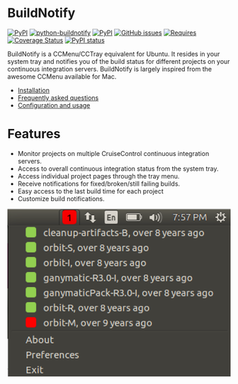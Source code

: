 # BuildNotify

[![PyPI](https://img.shields.io/pypi/v/buildnotify.svg?maxAge=86400)]()
[![python-buildnotify](https://img.shields.io/badge/deb-0.3.5-green.svg?style=flat)]() 
[![PyPI](https://img.shields.io/pypi/l/Buildnotify.svg)]() 
[![GitHub issues](https://img.shields.io/github/issues/anaynayak/buildnotify.svg)]() 
[![Requires](https://requires.io/bitbucket/Anay/buildnotify/requirements.svg?branch=default)]() 
[![Coverage Status](https://coveralls.io/repos/bitbucket/Anay/buildnotify/badge.svg?branch=default)]() 
[![PyPI status](https://img.shields.io/pypi/status/buildnotify.svg)]() 

BuildNotify is a CCMenu/CCTray equivalent for Ubuntu. It resides in your system tray and notifies you of the build status for different projects on your continuous integration servers. BuildNotify is largely inspired from the awesome CCMenu available for Mac.

* [Installation](installation.md)
* [Frequently asked questions](faq.md)
* [Configuration and usage](usage.md)

# Features

* Monitor projects on multiple CruiseControl continuous integration servers. 
* Access to overall continuous integration status from the system tray.
* Access individual project pages through the tray menu.
* Receive notifications for fixed/broken/still failing builds.
* Easy access to the last build time for each project
* Customize build notifications.

[![Project List](images/projectlist.png)]()

